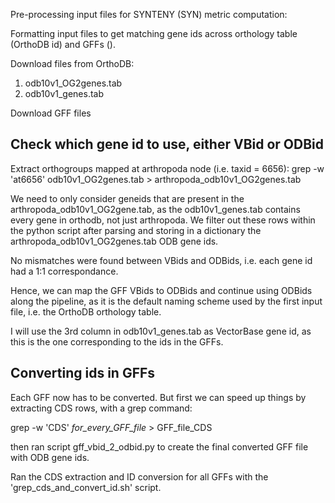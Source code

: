Pre-processing input files for SYNTENY (SYN) metric computation:

Formatting input files to get matching gene ids across orthology table (OrthoDB id) and GFFs ().

Download files from OrthoDB:

1) odb10v1_OG2genes.tab
2) odb10v1_genes.tab

Download GFF files

## Check which gene id to use, either VBid or ODBid

Extract orthogroups mapped at arthropoda node (i.e. taxid = 6656):
	grep -w 'at6656' odb10v1_OG2genes.tab > arthropoda_odb10v1_OG2genes.tab

We need to only consider geneids that are present in the arthropoda_odb10v1_OG2gene.tab, as the odb10v1_genes.tab
contains every gene in orthodb, not just arthropoda. We filter out these rows within the python script
after parsing and storing in a dictionary the arthropoda_odb10v1_OG2genes.tab ODB gene ids.

No mismatches were found between VBids and ODBids, i.e. each gene id had a 1:1 correspondance.

Hence, we can map the GFF VBids to ODBids and continue using ODBids along the pipeline, as it is the
default naming scheme used by the first input file, i.e. the OrthoDB orthology table.

I will use the 3rd column in odb10v1_genes.tab as VectorBase gene id, as this is the one corresponding to the ids in the GFFs.


## Converting ids in GFFs
Each GFF now has to be converted. But first we can speed up things by extracting CDS rows, with a grep command:

grep -w 'CDS' *for_every_GFF_file* > GFF_file_CDS

then  ran script gff_vbid_2_odbid.py to create the final converted GFF file with ODB gene ids.



Ran the CDS extraction and ID conversion for all GFFs with the 'grep_cds_and_convert_id.sh' script.

